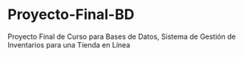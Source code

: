 # Proyecto-Final-BD
Proyecto Final de Curso para Bases de Datos, Sistema de Gestión de Inventarios para una Tienda en Línea
